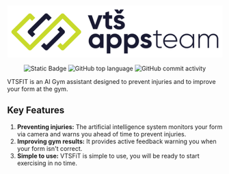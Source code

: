 ![](https://github.com/nikolavukotic/VTS_Apps_Team_AI/blob/main/assets/gui_images/apps-team-horizontal-01.png)

<div align="center">
  
![Static Badge](https://img.shields.io/badge/vt%C5%A1%20apps%20team-VT%C5%A0FIT-gray?labelColor=gray&color=C8DA2B)
![GitHub top language](https://img.shields.io/github/languages/top/nikolavukotic/VTS_Apps_Team_AI)
![GitHub commit activity](https://img.shields.io/github/commit-activity/t/nikolavukotic/VTS_Apps_Team_AI)

</div>

VTSFIT is an AI Gym assistant designed to prevent injuries and to improve your form at the gym.

## Key Features

1. **Preventing injuries:** The artificial intelligence system monitors your form via camera and warns you ahead of time to prevent injuries.
2. **Improving gym results:**  It provides active feedback warning you when your form isn't correct.
3. **Simple to use:** VTSFiT is simple to use, you will be ready to start exercising in no time.
